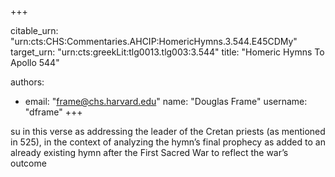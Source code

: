 +++


citable_urn: "urn:cts:CHS:Commentaries.AHCIP:HomericHymns.3.544.E45CDMy"
target_urn: "urn:cts:greekLit:tlg0013.tlg003:3.544"
title: "Homeric Hymns To Apollo 544"

authors:
- email: "frame@chs.harvard.edu"
  name: "Douglas Frame"
  username: "dframe"
+++

<p>su in this verse as addressing the leader of the Cretan priests (as mentioned in 525), in the context of analyzing the hymn’s final prophecy as added to an already existing hymn after the First Sacred War to reflect the war’s outcome</p>